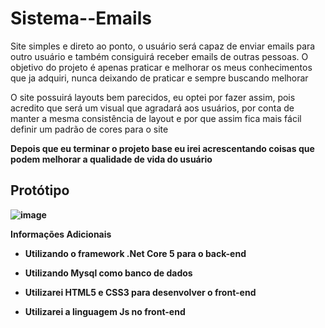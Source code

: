 # Sistema--Emails


Site simples e direto ao ponto, o usuário será capaz de enviar emails para outro usuário e também consiguirá receber emails de outras pessoas.
O objetivo do projeto é apenas praticar e melhorar os meus conhecimentos que ja adquiri, nunca deixando de praticar e sempre buscando melhorar

O site possuirá layouts bem parecidos, eu optei por fazer assim, pois acredito que será um visual que agradará aos usuários, por conta de manter 
a mesma consistência de layout e por que assim fica mais fácil definir um padrão de cores para o site

<b> Depois que eu terminar o projeto base eu irei acrescentando coisas que podem melhorar a qualidade de vida do usuário

## Protótipo

![image](https://user-images.githubusercontent.com/87936511/149671889-caa2add8-eac3-4863-9e4b-3ca22ff71640.png)

Informações Adicionais
  
- Utilizando o framework .Net Core 5 para o back-end
  
- Utilizando Mysql como banco de dados
  
- Utilizarei HTML5 e CSS3 para desenvolver o front-end
  
- Utilizarei a linguagem Js no front-end

